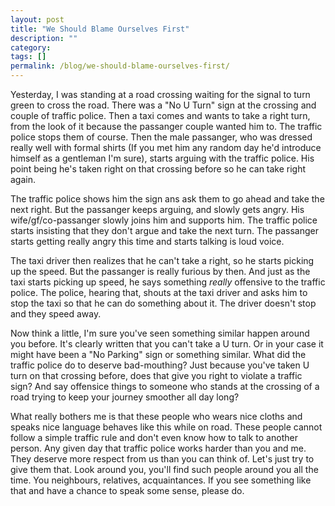 ```yaml
---
layout: post
title: "We Should Blame Ourselves First"
description: ""
category:
tags: []
permalink: /blog/we-should-blame-ourselves-first/
---
```

Yesterday, I was standing at a road crossing waiting for the signal to turn green to cross the road. There was a "No U Turn" sign at the crossing and couple of traffic police. Then a taxi comes and wants to take a right turn, from the look of it because the passanger couple wanted him to. The traffic police stops them of course. Then the male passanger, who was dressed really well with formal shirts (If you met him any random day he'd introduce himself as a gentleman I'm sure), starts arguing with the traffic police. His point being he's taken right on that crossing before so he can take right again.

The traffic police shows him the sign ans ask them to go ahead and take the next right. But the passanger keeps arguing, and slowly gets angry. His wife/gf/co-passanger slowly joins him and supports him. The traffic police starts insisting that they don't argue and take the next turn. The passanger starts getting really angry this time and starts talking is loud voice.

The taxi driver then realizes that he can't take a right, so he starts picking up the speed. But the passanger is really furious by then. And just as the taxi starts picking up speed, he says something *really* offensive to the traffic police. The police, hearing that, shouts at the taxi driver and asks him to stop the taxi so that he can do something about it. The driver doesn't stop and they speed away.

Now think a little, I'm sure you've seen something similar happen around you before. It's clearly written that you can't take a U turn. Or in your case it might have been a "No Parking" sign or something similar. What did the traffic police do to deserve bad-mouthing? Just because you've taken U turn on that crossing before, does that give you right to violate a traffic sign? And say offensice things to someone who stands at the crossing of a road trying to keep your journey smoother all day long?

What really bothers me is that these people who wears nice cloths and speaks nice language behaves like this while on road. These people cannot follow a simple traffic rule and don't even know how to talk to another person. Any given day that traffic police works harder than you and me. They deserve more respect from us than you can think of. Let's just try to give them that. Look around you, you'll find such people around you all the time. You neighbours, relatives, acquaintances. If you see something like that and have a chance to speak some sense, please do.
